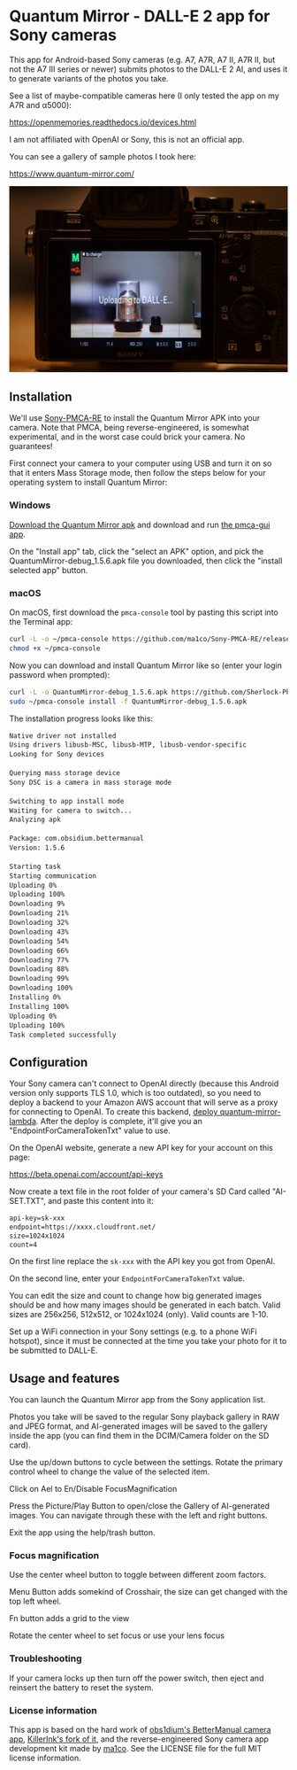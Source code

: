 # Quantum Mirror - DALL-E 2 app for Sony cameras 

This app for Android-based Sony cameras (e.g. A7, A7R, A7 II, A7R II, but not the A7 III series or newer) submits
photos to the DALL-E 2 AI, and uses it to generate variants of the photos you take.

See a list of maybe-compatible cameras here (I only tested the app on my A7R and α5000):

https://openmemories.readthedocs.io/devices.html

I am not affiliated with OpenAI or Sony, this is not an official app.

You can see a gallery of sample photos I took here:

https://www.quantum-mirror.com/

![Screenshot of upload in progress](screenshot.jpg)

## Installation ##

We'll use [Sony-PMCA-RE](https://github.com/ma1co/Sony-PMCA-RE) to install the Quantum Mirror APK into your camera. Note
that PMCA, being reverse-engineered, is somewhat experimental, and in the worst case could brick your camera. No
guarantees!

First connect your camera to your computer using USB and turn it on so that it enters Mass Storage mode, then follow
the steps below for your operating system to install Quantum Mirror:

### Windows

[Download the Quantum Mirror apk](https://github.com/Sherlock-Photography/QuantumMirror/releases/download/1.5.6/QuantumMirror-debug_1.5.6.apk)
and download and run [the pmca-gui app](https://github.com/ma1co/Sony-PMCA-RE/releases/download/v0.18/pmca-gui-v0.18-win.exe).

On the "Install app" tab, click the "select an APK" option, and pick the QuantumMirror-debug_1.5.6.apk file you downloaded,
then click the "install selected app" button.

### macOS

On macOS, first download the `pmca-console` tool by pasting this script into the Terminal app:

```bash
curl -L -o ~/pmca-console https://github.com/ma1co/Sony-PMCA-RE/releases/download/v0.18/pmca-console-v0.18-osx
chmod +x ~/pmca-console
```

Now you can download and install Quantum Mirror like so (enter your login password when prompted):

```bash
curl -L -o QuantumMirror-debug_1.5.6.apk https://github.com/Sherlock-Photography/QuantumMirror/releases/download/1.5.6/QuantumMirror-debug_1.5.6.apk
sudo ~/pmca-console install -f QuantumMirror-debug_1.5.6.apk
```

The installation progress looks like this:

```bash
Native driver not installed
Using drivers libusb-MSC, libusb-MTP, libusb-vendor-specific
Looking for Sony devices

Querying mass storage device
Sony DSC is a camera in mass storage mode

Switching to app install mode
Waiting for camera to switch...
Analyzing apk

Package: com.obsidium.bettermanual
Version: 1.5.6

Starting task
Starting communication
Uploading 0%
Uploading 100%
Downloading 9%
Downloading 21%
Downloading 32%
Downloading 43%
Downloading 54%
Downloading 66%
Downloading 77%
Downloading 88%
Downloading 99%
Downloading 100%
Installing 0%
Installing 100%
Uploading 0%
Uploading 100%
Task completed successfully
```

## Configuration

Your Sony camera can't connect to OpenAI directly (because this Android version only supports TLS 1.0, which is too 
outdated), so you need to deploy a backend to your Amazon AWS account that will serve as a proxy for connecting to 
OpenAI. To create this backend, 
[deploy quantum-mirror-lambda](https://github.com/Sherlock-Photography/quantum-mirror-lambda). After the deploy is
complete, it'll give you an "EndpointForCameraTokenTxt" value to use.

On the OpenAI website, generate a new API key for your account on this page:

https://beta.openai.com/account/api-keys

Now create a text file in the root folder of your camera's SD Card called "AI-SET.TXT", and paste this content into it:

```properties
api-key=sk-xxx
endpoint=https://xxxx.cloudfront.net/
size=1024x1024
count=4
```

On the first line replace the `sk-xxx` with the API key you got from OpenAI.

On the second line, enter your `EndpointForCameraTokenTxt` value.

You can edit the size and count to change how big generated images should be and how many images should be generated in
each batch. Valid sizes are 256x256, 512x512, or 1024x1024 (only). Valid counts are 1-10.

Set up a WiFi connection in your Sony settings (e.g. to a phone WiFi hotspot), since it must be connected at the time
you take your photo for it to be submitted to DALL-E.

## Usage and features ##

You can launch the Quantum Mirror app from the Sony application list.

Photos you take will be saved to the regular Sony playback gallery in RAW and JPEG format, and AI-generated images will 
be saved to the gallery inside the app (you can find them in the DCIM/Camera folder on the SD card).

Use the up/down buttons to cycle between the settings. Rotate the primary control wheel to change the value of the 
selected item.
 
Click on Ael to En/Disable FocusMagnification

Press the Picture/Play Button to open/close the Gallery of AI-generated images. You can navigate through these with the
left and right buttons.

Exit the app using the help/trash button.

### Focus magnification ###

Use the center wheel button to toggle between different zoom factors.

Menu Button adds somekind of Crosshair, the size can get changed with the top left wheel.

Fn button adds a grid to the view

Rotate the center wheel to set focus or use your lens focus

### Troubleshooting ###

If your camera locks up then turn off the power switch, then eject and reinsert the battery to reset the system.

### License information ###

This app is based on the hard work of [obs1dium's BetterManual camera app](https://github.com/obs1dium/BetterManual),
[KillerInk's fork of it](https://github.com/KillerInk/BetterManual), and the reverse-engineered Sony camera app
development kit made by [ma1co](https://github.com/ma1co). See the LICENSE file for the full MIT license information.